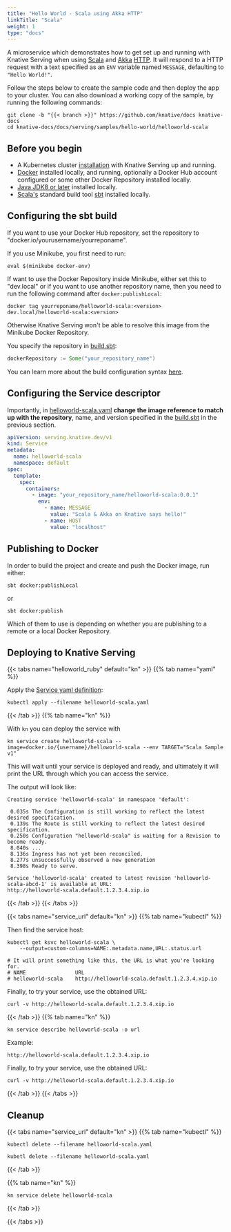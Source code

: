 ```yaml
---
title: "Hello World - Scala using Akka HTTP"
linkTitle: "Scala"
weight: 1
type: "docs"
---
```


A microservice which demonstrates how to get set up and running with Knative
Serving when using [Scala](https://scala-lang.org/) and [Akka](https://akka.io/)
[HTTP](https://doc.akka.io/docs/akka-http/current/). It will respond to a HTTP
request with a text specified as an `ENV` variable named `MESSAGE`, defaulting
to `"Hello World!"`.

Follow the steps below to create the sample code and then deploy the app to your
cluster. You can also download a working copy of the sample, by running the
following commands:

```shell
git clone -b "{{< branch >}}" https://github.com/knative/docs knative-docs
cd knative-docs/docs/serving/samples/hello-world/helloworld-scala
```

## Before you begin

- A Kubernetes cluster [installation](../../../../install/) with
  Knative Serving up and running.
- [Docker](https://www.docker.com) installed locally, and running, optionally a
  Docker Hub account configured or some other Docker Repository installed
  locally.
- [Java JDK8 or later](https://adoptopenjdk.net/installation.html) installed
  locally.
- [Scala's](https://scala-lang.org/) standard build tool
  [sbt](https://www.scala-sbt.org/) installed locally.

## Configuring the sbt build

If you want to use your Docker Hub repository, set the repository to
"docker.io/yourusername/yourreponame".

If you use Minikube, you first need to run:

```shell
eval $(minikube docker-env)
```

If want to use the Docker Repository inside Minikube, either set this to
"dev.local" or if you want to use another repository name, then you need to run
the following command after `docker:publishLocal`:

```shell
docker tag yourreponame/helloworld-scala:<version> dev.local/helloworld-scala:<version>
```

Otherwise Knative Serving won't be able to resolve this image from the Minikube
Docker Repository.

You specify the repository in [build.sbt](./build.sbt):

```scala
dockerRepository := Some("your_repository_name")
```

You can learn more about the build configuration syntax
[here](https://www.scala-sbt.org/1.x/docs/Basic-Def.html).

## Configuring the Service descriptor

Importantly, in [helloworld-scala.yaml](./helloworld-scala.yaml) **change the
image reference to match up with the repository**, name, and version specified
in the [build.sbt](./build.sbt) in the previous section.

```yaml
apiVersion: serving.knative.dev/v1
kind: Service
metadata:
  name: helloworld-scala
  namespace: default
spec:
  template:
    spec:
      containers:
        - image: "your_repository_name/helloworld-scala:0.0.1"
          env:
            - name: MESSAGE
              value: "Scala & Akka on Knative says hello!"
            - name: HOST
              value: "localhost"
```

## Publishing to Docker

In order to build the project and create and push the Docker image, run either:

```shell
sbt docker:publishLocal
```

or

```shell
sbt docker:publish
```

Which of them to use is depending on whether you are publishing to a remote or a
local Docker Repository.

## Deploying to Knative Serving

{{< tabs name="helloworld_ruby" default="kn" >}}
{{% tab name="yaml" %}}

Apply the [Service yaml definition](./helloworld-scala.yaml):

```shell
kubectl apply --filename helloworld-scala.yaml
```

 {{< /tab >}}
 {{% tab name="kn" %}}

 With `kn` you can deploy the service with

   ```shell
   kn service create helloworld-scala --image=docker.io/{username}/helloworld-scala --env TARGET="Scala Sample v1"
   ```

   This will wait until your service is deployed and ready, and ultimately it will print the URL through which you can access the service.

   The output will look like:

   ```
   Creating service 'helloworld-scala' in namespace 'default':

    0.035s The Configuration is still working to reflect the latest desired specification.
    0.139s The Route is still working to reflect the latest desired specification.
    0.250s Configuration "helloworld-scala" is waiting for a Revision to become ready.
    8.040s ...
    8.136s Ingress has not yet been reconciled.
    8.277s unsuccessfully observed a new generation
    8.398s Ready to serve.

  Service 'helloworld-scala' created to latest revision 'helloworld-scala-abcd-1' is available at URL:
  http://helloworld-scala.default.1.2.3.4.xip.io
  ```

{{< /tab >}}
{{< /tabs >}}

{{< tabs name="service_url" default="kn" >}}
{{% tab name="kubectl" %}}

Then find the service host:

```shell
kubectl get ksvc helloworld-scala \
    --output=custom-columns=NAME:.metadata.name,URL:.status.url

# It will print something like this, the URL is what you're looking for.
# NAME                URL
# helloworld-scala    http://helloworld-scala.default.1.2.3.4.xip.io
```

Finally, to try your service, use the obtained URL:

```shell
curl -v http://helloworld-scala.default.1.2.3.4.xip.io
```

{{< /tab >}}
{{% tab name="kn" %}}

   ```shell
   kn service describe helloworld-scala -o url
   ```

   Example:

   ```shell
   http://helloworld-scala.default.1.2.3.4.xip.io
   ```

Finally, to try your service, use the obtained URL:

```shell
curl -v http://helloworld-scala.default.1.2.3.4.xip.io
```

{{< /tab >}}
{{< /tabs >}}

## Cleanup

{{< tabs name="service_url" default="kn" >}}
{{% tab name="kubectl" %}}

```shell
kubectl delete --filename helloworld-scala.yaml
```

```
kubetl delete --filename helloworld-scala.yaml
```
{{< /tab >}}

{{% tab name="kn" %}}

```shell
kn service delete helloworld-scala
```

{{< /tab >}}

{{< /tabs >}}
